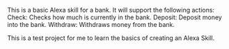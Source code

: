 This is a basic Alexa skill for a bank. It will support the following actions:
Check: Checks how much is currently in the bank.
Deposit: Deposit money into the bank.
Withdraw: Withdraws money from the bank.

This is a test project for me to learn the basics of creating an Alexa Skill.
